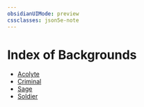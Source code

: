 ```yaml
---
obsidianUIMode: preview
cssclasses: json5e-note
---
```

# Index of Backgrounds

- [Acolyte](./acolyte-xphb.md)
- [Criminal](./criminal-xphb.md)
- [Sage](./sage-xphb.md)
- [Soldier](./soldier-xphb.md)
